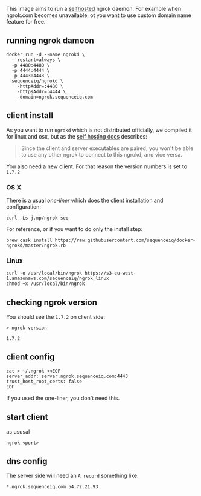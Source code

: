 This image aims to run a [selfhosted](https://github.com/inconshreveable/ngrok/blob/master/docs/SELFHOSTING.md)
ngrok daemon. For example when ngrok.com becomes unavailable, ot you want to use
custom domain name feature for free.

## running ngrok dameon

```
docker run -d --name ngrokd \
  --restart=always \
  -p 4480:4480 \
  -p 4444:4444 \
  -p 4443:4443 \
  sequenceiq/ngrokd \
    -httpAddr=:4480 \
    -httpsAddr=:4444 \
    -domain=ngrok.sequenceiq.com
```

## client install

As you want to run `ngrokd` which is not distributed officially, we compiled
it for linux and osx, but as the [self hosting docs](https://gist.github.com/lyoshenka/002b7fbd801d0fd21f2f)
describes:

> Since the client and server executables are paired, you won't be able to use
  any other ngrok to connect to this ngrokd, and vice versa.

You also need a new client. For that reason the version numbers is set to `1.7.2`

### OS X

There is a usual *one-liner* which does the client installation and configuration:
```
curl -Ls j.mp/ngrok-seq
```

For reference, or if you want to do only the install step:
```
brew cask install https://raw.githubusercontent.com/sequenceiq/docker-ngrokd/master/ngrok.rb
```

### Linux

```
curl -o /usr/local/bin/ngrok https://s3-eu-west-1.amazonaws.com/sequenceiq/ngrok_linux
chmod +x /usr/local/bin/ngrok
```

## checking ngrok version

You should see the `1.7.2` on client side:
```
> ngrok version

1.7.2
```

## client config

```
cat > ~/.ngrok <<EOF
server_addr: server.ngrok.sequenceiq.com:4443
trust_host_root_certs: false
EOF
```

If you used the one-liner, you don't need this.

## start client

as ususal

```
ngrok <port>
```

## dns config

The server side will need an `A record` something like:

```
*.ngrok.sequenceiq.com 54.72.21.93
```
